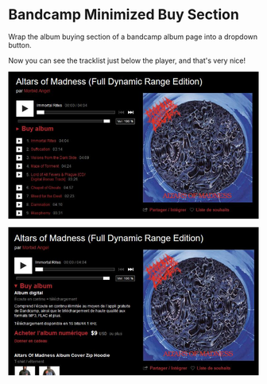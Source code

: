 # Bandcamp Minimized Buy Section

Wrap the album buying section of a bandcamp album page into a dropdown button.

Now you can see the tracklist just below the player, and that's very nice!

![screenshot1](./screenshots/image1.png)

![screenshot2](./screenshots/image2.png)